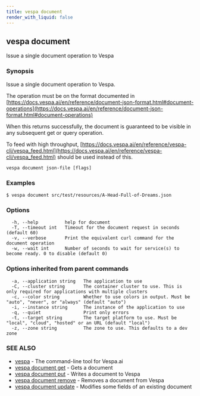 ```yaml
---
title: vespa document
render_with_liquid: false
---
```


## vespa document

Issue a single document operation to Vespa

### Synopsis

Issue a single document operation to Vespa.

The operation must be on the format documented in
[https://docs.vespa.ai/en/reference/document-json-format.html#document-operations](https://docs.vespa.ai/en/reference/document-json-format.html#document-operations)

When this returns successfully, the document is guaranteed to be visible in any
subsequent get or query operation.

To feed with high throughput, [https://docs.vespa.ai/en/reference/vespa-cli/vespa_feed.html](https://docs.vespa.ai/en/reference/vespa-cli/vespa_feed.html)
should be used instead of this.

```
vespa document json-file [flags]
```

### Examples

```
$ vespa document src/test/resources/A-Head-Full-of-Dreams.json
```

### Options

```
  -h, --help          help for document
  -T, --timeout int   Timeout for the document request in seconds (default 60)
  -v, --verbose       Print the equivalent curl command for the document operation
  -w, --wait int      Number of seconds to wait for service(s) to become ready. 0 to disable (default 0)
```

### Options inherited from parent commands

```
  -a, --application string   The application to use
  -C, --cluster string       The container cluster to use. This is only required for applications with multiple clusters
  -c, --color string         Whether to use colors in output. Must be "auto", "never", or "always" (default "auto")
  -i, --instance string      The instance of the application to use
  -q, --quiet                Print only errors
  -t, --target string        The target platform to use. Must be "local", "cloud", "hosted" or an URL (default "local")
  -z, --zone string          The zone to use. This defaults to a dev zone
```

### SEE ALSO

* [vespa](vespa.html)	 - The command-line tool for Vespa.ai
* [vespa document get](vespa_document_get.html)	 - Gets a document
* [vespa document put](vespa_document_put.html)	 - Writes a document to Vespa
* [vespa document remove](vespa_document_remove.html)	 - Removes a document from Vespa
* [vespa document update](vespa_document_update.html)	 - Modifies some fields of an existing document

